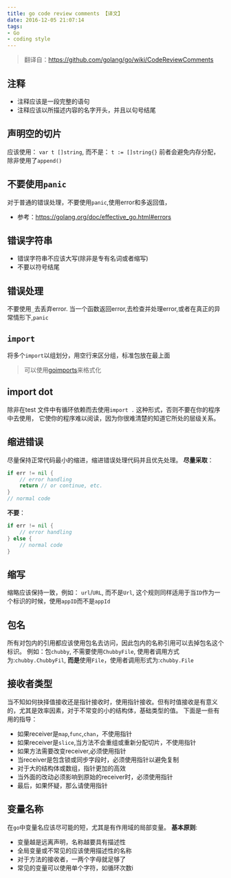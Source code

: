 ```yaml
---
title: go code review comments 【译文】
date: 2016-12-05 21:07:14
tags:
- Go
- coding style
---
```


> 翻译自：https://github.com/golang/go/wiki/CodeReviewComments

## 注释

- 注释应该是一段完整的语句
- 注释应该以所描述内容的名字开头，并且以句号结尾

## 声明空的切片

应该使用： `var t []string`,  而不是： `t := []string{}`
前者会避免内存分配，除非使用了`append()`

## 不要使用`panic`
对于普通的错误处理，不要使用`panic`,使用error和多返回值，
- 参考：https://golang.org/doc/effective_go.html#errors

<!-- more -->

## 错误字符串

- 错误字符串不应该大写(除非是专有名词或者缩写)
- 不要以符号结尾

## 错误处理

不要使用`_`去丢弃error.  当一个函数返回error,去检查并处理error,或者在真正的异常情形下,`panic`

## `import`

将多个`import`以组划分，用空行来区分组，标准包放在最上面
> 可以使用[goimports](https://godoc.org/golang.org/x/tools/cmd/goimports)来格式化

## import dot

除非在test 文件中有循环依赖而去使用`import .` 这种形式，否则不要在你的程序中去使用，
它使你的程序难以阅读，因为你很难清楚的知道它所处的层级关系。

## 缩进错误

尽量保持正常代码最小的缩进，缩进错误处理代码并且优先处理。
**尽量采取**：

```go
if err != nil {
    // error handling
    return // or continue, etc.
}
// normal code
```

**不要**：

```go
if err != nil {
    // error handling
} else {
    // normal code
}
```

## 缩写

缩略应该保持一致，例如： `url`/`URL`, 而不是`Url`, 这个规则同样适用于当`ID`作为一个标识的时候，使用`appID`而不是`appId`

## 包名

所有对包内的引用都应该使用包名去访问，因此包内的名称引用可以去掉包名这个标识。
例如：包`chubby`, 不需要使用`ChubbyFile`, 使用者调用方式为:`chubby.ChubbyFil`,
**而是**使用`File`，使用者调用形式为:`chubby.File`

## 接收者类型

当不知如何抉择值接收还是指针接收时，使用指针接收。但有时值接收是有意义的，尤其是效率因素，对于不常变的小的结构体，基础类型的值。
下面是一些有用的指导：

- 如果receiver是`map`,`func`,`chan`，不使用指针
- 如果receiver是`slice`,当方法不会重组或重新分配切片，不使用指针
- 如果方法需要改变receiver,必须使用指针
- 当receiver是包含锁或同步字段时，必须使用指针以避免复制
- 对于大的结构体或数组，指针更加的高效
- 当外面的改动必须影响到原始的receiver时，必须使用指针
- 最后，如果怀疑，那么请使用指针

## 变量名称

在`go`中变量名应该尽可能的短，尤其是有作用域的局部变量。
**基本原则**:
- 变量越是远离声明，名称越要具有描述性
- 全局变量或不常见的应该使用描述性的名称
- 对于方法的接收者，一两个字母就足够了
- 常见的变量可以使用单个字符，如循环次数i
